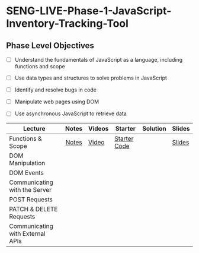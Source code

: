 # SENG-LIVE-Phase-1-JavaScript-Inventory-Tracking-Tool
## Phase Level Objectives
- [ ] Understand the fundamentals of JavaScript as a language, including functions and scope
- [ ] Use data types and structures to solve problems in JavaScript
- [ ] Identify and resolve bugs in code
- [ ] Manipulate web pages using DOM
- [ ] Use asynchronous JavaScript to retrieve data


| Lecture                          | Notes | Videos | Starter                                                                                                      | Solution | Slides                                                                                                                        |
| -------------------------------- | :---: | ------ | ------------------------------------------------------------------------------------------------------------ | -------- | ----------------------------------------------------------------------------------------------------------------------------- |
| Functions & Scope                | [Notes](https://docs.google.com/document/d/1PZZ7wYKGDo0qAH1NpheCrKRjeqazLoKAV__sEWNcjgQ/edit?usp=sharing)      | [Video](https://www.youtube.com/watch?v=GqAvAu-JyJ8) | [Starter Code](https://github.com/learn-co-students/west-se-050123-phase-1/tree/main/01_Functions_%26_Scope) |          | [Slides](https://raw.githack.com/learn-co-students/west-se-050123-phase-1/main/01_Functions_&_Scope/assets/export/index.html) |
| DOM Manipulation                 |       |        |                                                                                                              |          |                                                                                                                               |
| DOM Events                       |       |        |                                                                                                              |          |                                                                                                                               |
| Communicating with the Server    |       |        |                                                                                                              |          |                                                                                                                               |
| POST Requests                    |       |        |                                                                                                              |          |                                                                                                                               |
| PATCH & DELETE Requests          |       |        |                                                                                                              |          |                                                                                                                               |
| Communicating with External APIs |       |        |                                                                                                              |          |                                                                                                                               |
